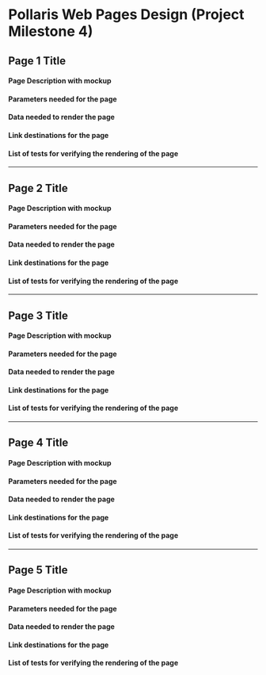 # Pollaris Web Pages Design (Project Milestone 4)

## Page 1 Title

#### Page Description with mockup

#### Parameters needed for the page

#### Data needed to render the page

#### Link destinations for the page

#### List of tests for verifying the rendering of the page

---
## Page 2 Title

#### Page Description with mockup

#### Parameters needed for the page

#### Data needed to render the page

#### Link destinations for the page

#### List of tests for verifying the rendering of the page

---
## Page 3 Title

#### Page Description with mockup

#### Parameters needed for the page

#### Data needed to render the page

#### Link destinations for the page

#### List of tests for verifying the rendering of the page

---
## Page 4 Title

#### Page Description with mockup

#### Parameters needed for the page

#### Data needed to render the page

#### Link destinations for the page

#### List of tests for verifying the rendering of the page


---
## Page 5 Title

#### Page Description with mockup

#### Parameters needed for the page

#### Data needed to render the page

#### Link destinations for the page

#### List of tests for verifying the rendering of the page
